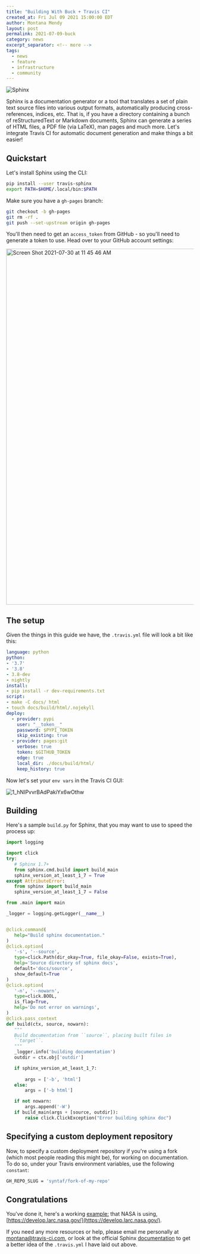 ```yaml
---
title: "Building With Buck + Travis CI"
created_at: Fri Jul 09 2021 15:00:00 EDT
author: Montana Mendy
layout: post
permalink: 2021-07-09-buck
category: news
excerpt_separator: <!-- more --> 
tags:
  - news
  - feature
  - infrastructure
  - community
---
```


![Sphinx](https://user-images.githubusercontent.com/20936398/127698282-d19efe0f-5246-4dd3-8c1f-9626b0ba3c0d.png)


Sphinx is a documentation generator or a tool that translates a set of plain text source files into various output formats, automatically producing cross-references, indices, etc. That is, if you have a directory containing a bunch of reStructuredText or Markdown documents, Sphinx can generate a series of HTML files, a PDF file (via LaTeX), man pages and much more. Let's integrate Travis CI for automatic document generation and make things a bit easier!

<!-- more --> 

## Quickstart

Let's install Sphinx using the CLI: 

```bash
pip install --user travis-sphinx
export PATH=$HOME/.local/bin:$PATH
```
Make sure you have a `gh-pages` branch: 

```bash
git checkout -b gh-pages
git rm -rf .
git push --set-upstream origin gh-pages
```
You'll then need to get an `access_token` from GitHub - so you'll need to generate a token to use. Head over to your GitHub account settings:

<img width="953" alt="Screen Shot 2021-07-30 at 11 45 46 AM" src="https://user-images.githubusercontent.com/20936398/127698217-a72e7e12-3397-4135-9307-41cd8dd3cad3.png">


## The setup 

Given the things in this guide we have, the `.travis.yml` file will look a bit like this:

```yaml
language: python
python:
- '3.7'
- '3.8'
- 3.8-dev
- nightly
install:
- pip install -r dev-requirements.txt
script:
- make -C docs/ html
- touch docs/build/html/.nojekyll
deploy:
  - provider: pypi
    user: "__token__"
    password: $PYPI_TOKEN
    skip_existing: true
  - provider: pages:git
    verbose: true
    token: $GITHUB_TOKEN
    edge: true
    local_dir: ./docs/build/html/
    keep_history: true
 ```
 
 Now let's set your `env vars` in the Travis CI GUI: 
 
 ![1_hNIPvvrBAdPakiYx6wOthw](https://user-images.githubusercontent.com/20936398/127698526-06d3c779-a181-430f-8cf6-247a71ea5d61.png)
 
 ## Building
 
 Here's a sample `build.py` for Sphinx, that you may want to use to speed the process up:
 
 ```python
import logging

import click
try:
    # Sphinx 1.7+
    from sphinx.cmd.build import build_main
    sphinx_version_at_least_1_7 = True
except AttributeError:
    from sphinx import build_main
    sphinx_version_at_least_1_7 = False

from .main import main

_logger = logging.getLogger(__name__)


@click.command(
    help="Build sphinx documentation."
)
@click.option(
    '-s', '--source',
    type=click.Path(dir_okay=True, file_okay=False, exists=True),
    help='Source directory of sphinx docs',
    default='docs/source',
    show_default=True
)
@click.option(
    '-n', '--nowarn',
    type=click.BOOL,
    is_flag=True,
    help='Do not error on warnings',
)
@click.pass_context
def build(ctx, source, nowarn):
    """
    Build documentation from ``source``, placing built files in
    ``target``.
    """
    _logger.info('building documentation')
    outdir = ctx.obj['outdir']

    if sphinx_version_at_least_1_7:
    
        args = ['-b', 'html']
    else:
        args = ['-b html']

    if not nowarn:
        args.append('-W')
    if build_main(args + [source, outdir]):
        raise click.ClickException("Error building sphinx doc")
```
## Specifying a custom deployment repository

Now, to specify a custom deployment repository if you're using a fork (which most people reading this might be), for working on documentation. To do so, under your Travis environment variables, use the following `constant`:

```bash
GH_REPO_SLUG = 'syntaf/fork-of-my-repo'
```

## Congratulations

You've done it, here's a working [example:](https://nasa-develop.github.io/dnppy/) that NASA is using, [https://develop.larc.nasa.gov/](https://develop.larc.nasa.gov/).

If you need any more resources or help, please email me personally at [montana@travis-ci.com](mailto:montana@travis-ci.com), or look at the official Sphinx [documentation](https://www.sphinx-doc.org/en/master/usage/quickstart.html) to get a better idea of the `.travis.yml` I have laid out above. 
